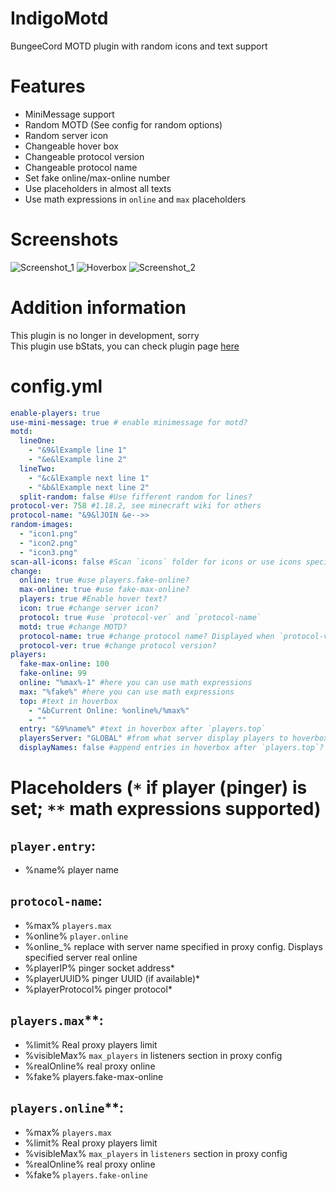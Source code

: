 # IndigoMotd
BungeeCord MOTD plugin with random icons and text support

# Features
* MiniMessage support
* Random MOTD (See config for random options)
* Random server icon
* Changeable hover box
* Changeable protocol version
* Changeable protocol name
* Set fake online/max-online number
* Use placeholders in almost all texts
* Use math expressions in `online` and `max` placeholders 

# Screenshots
![Screenshot_1](https://user-images.githubusercontent.com/78136575/210823261-834f5e8e-9209-4ebd-b88e-ffd7c301579e.png)
![Hoverbox](https://user-images.githubusercontent.com/78136575/210823403-f80df8b3-190e-4258-bd6f-5562353f92ae.png)
![Screenshot_2](https://user-images.githubusercontent.com/78136575/210823651-6b37f634-1be9-415a-ad03-03ebd92e678c.png)

# Addition information
This plugin is no longer in development, sorry\
This plugin use bStats, you can check plugin page [here](https://bstats.org/plugin/bungeecord/IndigoMOTD-Bungee/16082)

# config.yml
```yml
enable-players: true
use-mini-message: true # enable minimessage for motd?
motd:
  lineOne:
    - "&9&lExample line 1"
    - "&e&lExample line 2"
  lineTwo:
    - "&c&lExample next line 1"
    - "&b&lExample next line 2"
  split-random: false #Use fifferent random for lines?
protocol-ver: 758 #1.18.2, see minecraft wiki for others
protocol-name: "&9&lJOIN &e-->>                                             &7%online%&8/&7%max%"
random-images:
  - "icon1.png"
  - "icon2.png"
  - "icon3.png"
scan-all-icons: false #Scan `icons` folder for icons or use icons specified here
change:
  online: true #use players.fake-online?
  max-online: true #use fake-max-online?
  players: true #Enable hover text?
  icon: true #change server icon?
  protocol: true #use `protocol-ver` and `protocol-name`
  motd: true #change MOTD?
  protocol-name: true #change protocol name? Displayed when `protocol-ver` is not same as client protocol version
  protocol-ver: true #change protocol version?
players:
  fake-max-online: 100
  fake-online: 99
  online: "%max%-1" #here you can use math expressions
  max: "%fake%" #here you can use math expressions
  top: #text in hoverbox
    - "&bCurrent Online: %online%/%max%"
    - ""
  entry: "&9%name%" #text in hoverbox after `players.top`
  playersServer: "GLOBAL" #from what server display players to hoverbox? `GLOBAL` is all servers
  displayNames: false #append entries in hoverbox after `players.top`?
  ```

# Placeholders (`*` if player (pinger) is set; `**` math expressions supported)
## `player.entry`:
  * %name% player name
## `protocol-name`:
  * %max% `players.max`
  * %online% `player.online`
  * %online_<server>% replace <server> with server name specified in proxy config. Displays specified server real online
  * %playerIP% pinger socket address*
  * %playerUUID% pinger UUID (if available)*
  * %playerProtocol% pinger protocol*
## `players.max`**:
  * %limit% Real proxy players limit
  * %visibleMax% `max_players` in listeners section in proxy config
  * %realOnline% real proxy online
  * %fake% players.fake-max-online
## `players.online`**:
  * %max% `players.max`
  * %limit% Real proxy players limit
  * %visibleMax% `max_players` in `listeners` section in proxy config
  * %realOnline% real proxy online
  * %fake% `players.fake-online`
